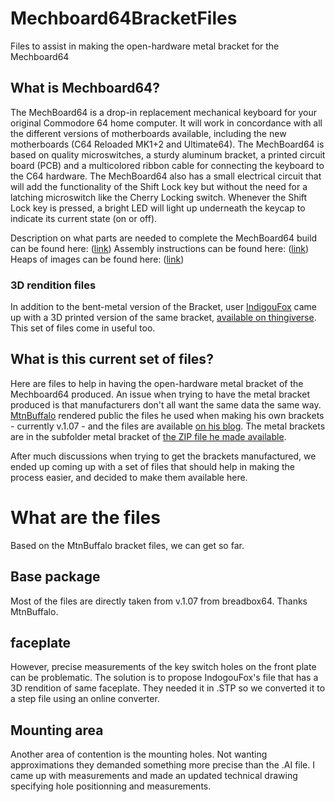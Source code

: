 # Mechboard64BracketFiles
Files to assist in making the open-hardware metal bracket for the Mechboard64

## What is Mechboard64?
The MechBoard64 is a drop-in replacement mechanical keyboard for your original Commodore 64 home computer. It will work in concordance with all the different versions of motherboards available, including the new motherboards (C64 Reloaded MK1+2 and Ultimate64). The MechBoard64 is based on quality microswitches, a sturdy aluminum bracket, a printed circuit board (PCB) and a multicolored ribbon cable for connecting the keyboard to the C64 hardware. The MechBoard64 also has a small electrical circuit that will add the functionality of the Shift Lock key but without the need for a latching microswitch like the Cherry Locking switch. Whenever the Shift Lock key is pressed, a bright LED will light up underneath the keycap to indicate its current state (on or off).

Description on what parts are needed to complete the MechBoard64 build can be found here: ([link](https://www.breadbox64.com/blog/diy-mechboard64/))
Assembly instructions can be found here: ([link](https://www.breadbox64.com/mechboard64-2/mechboard64-assembly-instructions/))
Heaps of images can be found here: ([link](https://www.breadbox64.com/blog/the-mechboard64/))

### 3D rendition files
In addition to the bent-metal version of the Bracket, user [IndigouFox](https://www.thingiverse.com/indigoufox/designs) came up with a 3D printed version of the same bracket, [available on thingiverse](https://www.thingiverse.com/thing:5448321). This set of files come in useful too.

## What is this current set of files?
Here are files to help in having the open-hardware metal bracket of the Mechboard64 produced. An issue when trying to have the metal bracket produced is that manufacturers don't all want the same data the same way. [MtnBuffalo](https://www.pcbway.com/project/member/?bmbno=67FED125-1063-4F) rendered public the files he used when making his own brackets - currently v.1.07 - and the files are available [on his blog](https://www.breadbox64.com/blog/diy-mechboard64/).
The metal brackets are in the subfolder metal bracket of [the ZIP file he made available](https://www.breadbox64.com/wp-content/uploads/2021/04/DIY_MechBoard64_107LED_Mod.zip).

After much discussions when trying to get the brackets manufactured, we ended up coming up with a set of files that should help in making the process easier, and decided to make them available here.

# What are the files
Based on the MtnBuffalo bracket files, we can get so far. 

## Base package
Most of the files are directly taken from v.1.07 from breadbox64. Thanks MtnBuffalo.

## faceplate
However, precise measurements of the key switch holes on the front plate can be problematic. The solution is to propose IndogouFox's file that has a 3D rendition of same faceplate. They needed it in .STP so we converted it to a step file using an online converter.

## Mounting area
Another area of contention is the mounting holes. Not wanting approximations they demanded something more precise than the .AI file. I came up with measurements and made an updated technical drawing specifying hole positionning and measurements.
